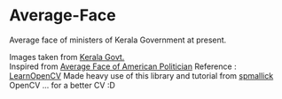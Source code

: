 # Average-Face

Average face of ministers of Kerala Government at present.

Images taken from [Kerala Govt.](http://www.niyamasabha.org/codes/members.htm)   
Inspired from [Average Face of American Politician](http://www.bbc.com/future/story/20171018-this-is-the-face-of-the-average-american-politician)
Reference : [LearnOpenCV](https://www.learnopencv.com/)
Made heavy use of this library and tutorial from [spmallick](https://github.com/spmallick/dlib)
OpenCV ... for a better CV :D
